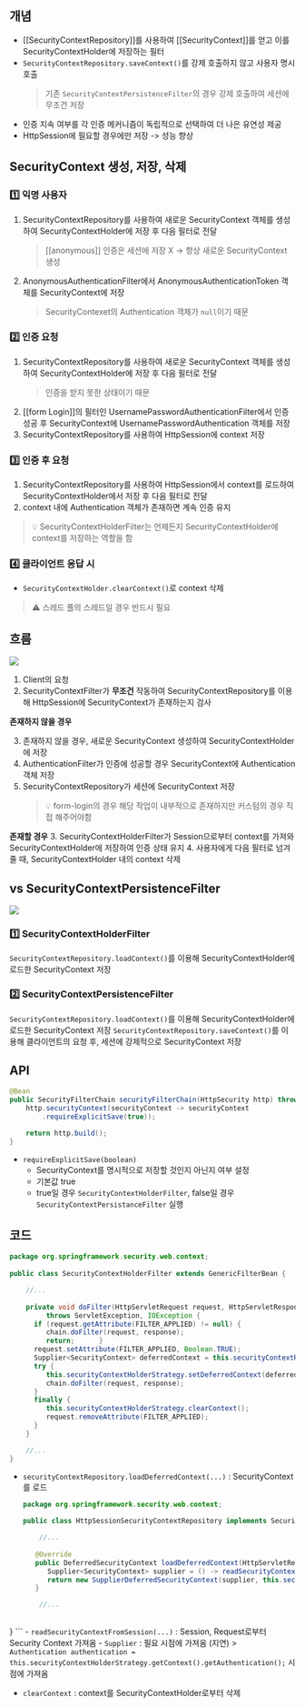 ## 개념
- [[SecurityContextRepository]]를 사용하여 [[SecurityContext]]를 얻고 이를 SecurityContextHolder에 저장하는 필터
- `SecurityContextRepository.saveContext()`를 강제 호출하지 않고 사용자 명시 호출
	> 기존 `SecurityContextPersistenceFilter`의 경우 강제 호출하여 세션에 무조건 저장
-  인증 지속 여부를 각 인증 메커니즘이 독립적으로 선택하여 더 나은 유연성 제공
- HttpSession에 필요할 경우에만 저장 -> 성능 향상
## SecurityContext 생성, 저장, 삭제
### 1️⃣ 익명 사용자
1. SecurityContextRepository를 사용하여 새로운 SecurityContext 객체를 생성하여 SecurityContextHolder에 저장 후 다음 필터로 전달
	> [[anonymous]] 인증은 세션에 저장 X -> 항상 새로운 SecurityContext 생성
2. AnonymousAuthenticationFilter에서 AnonymousAuthenticationToken 객체를 SecurityContext에 저장
	> SecurityContexet의 Authentication 객체가 `null`이기 때문
### 2️⃣ 인증 요청
1.  SecurityContextRepository를 사용하여 새로운 SecurityContext 객체를 생성하여 SecurityContextHolder에 저장 후 다음 필터로 전달
	> 인증을 받지 못한 상태이기 때문
2. [[form Login]]의 필터인 UsernamePasswordAuthenticationFilter에서 인증 성공 후 SecurityContext에 UsernamePasswordAuthentication 객체를 저장
3. SecurityContextRepository를 사용하여 HttpSession에 context 저장
### 3️⃣ 인증 후 요청
1. SecurityContextRepository를 사용하여 HttpSession에서 context를 로드하여 SecurityContextHolder에서 저장 후 다음 필터로 전달
2. context 내에 Authentication 객체가 존재하면 계속 인증 유지

> 💡 SecurityContextHolderFilter는 언제든지 SecurityContextHolder에 context를 저장하는 역할을 함
### 4️⃣ 클라이언트 응답 시
- `SecurityContextHolder.clearContext()`로 context 삭제
> ⚠️ 스레드 풀의 스레드일 경우 반드시 필요
## 흐름
![](https://i.imgur.com/LFPPFjA.png)
1. Client의 요청
2. SecurityContextFilter가 **무조건** 작동하여 SecurityContextRepository를 이용해 HttpSession에 SecurityContext가 존재하는지 검사

**존재하지 않을 경우**

3. 존재하지 않을 경우, 새로운 SecurityContext 생성하여 SecurityContextHolder에 저장
4. AuthenticationFilter가 인증에 성공할 경우 SecurityContext에 Authentication 객체 저장
5. SecurityContextRepository가 세션에 SecurityContext 저장
	> 💡 form-login의 경우 해당 작업이 내부적으로 존재하지만 커스텀의 경우 직접 해주어야함

**존재할 경우**
3. SecurityContextHolderFilter가 Session으로부터 context를 가져와 SecurityContextHolder에 저장하여 인증 상태 유지
4. 사용자에게 다음 필터로 넘겨줄 때, SecurityContextHolder 내의 context 삭제
## vs SecurityContextPersistenceFilter
![](https://i.imgur.com/C6UHNGh.png)
### 1️⃣ SecurityContextHolderFilter
`SecurityContextRepository.loadContext()`를 이용해 SecurityContextHolder에 로드한 SecurityContext 저장
### 2️⃣ SecurityContextPersistenceFilter
`SecurityContextRepository.loadContext()`를 이용해 SecurityContextHolder에 로드한 SecurityContext 저장
`SecurityContextRepository.saveContext()`를 이용해 클라이언트의 요청 후, 세션에 강제적으로 SecurityContext 저장
## API
```java
@Bean
public SecurityFilterChain securityFilterChain(HttpSecurity http) throws Exception {
	http.securityContext(securityContext -> securityContext
		.requireExplicitSave(true));

	return http.build();
}
```
- `requireExplicitSave(boolean)` 
	- SecurityContext를 명시적으로 저장할 것인지 아닌지 여부 설정
	- 기본값 true
	- true일 경우 `SecurityContextHolderFilter`, false일 경우 `SecurityContextPersistanceFilter` 실행
## 코드
```java
package org.springframework.security.web.context;  
  
public class SecurityContextHolderFilter extends GenericFilterBean {  

	//...
  
	private void doFilter(HttpServletRequest request, HttpServletResponse response, FilterChain chain)  
		 throws ServletException, IOException {  
	  if (request.getAttribute(FILTER_APPLIED) != null) {  
		 chain.doFilter(request, response);  
		 return;      }  
	  request.setAttribute(FILTER_APPLIED, Boolean.TRUE);  
	  Supplier<SecurityContext> deferredContext = this.securityContextRepository.loadDeferredContext(request);  
	  try {  
		 this.securityContextHolderStrategy.setDeferredContext(deferredContext);  
		 chain.doFilter(request, response);  
	  }  
	  finally {  
		 this.securityContextHolderStrategy.clearContext();  
		 request.removeAttribute(FILTER_APPLIED);  
	  }  
	}  

	//...
}
```
- `securityContextRepository.loadDeferredContext(...)` :  SecurityContext를 로드
	```java
	package org.springframework.security.web.context;  
	  
	public class HttpSessionSecurityContextRepository implements SecurityContextRepository {  
	
		//...
	  
	   @Override  
	   public DeferredSecurityContext loadDeferredContext(HttpServletRequest request) {  
	      Supplier<SecurityContext> supplier = () -> readSecurityContextFromSession(request.getSession(false));  
	      return new SupplierDeferredSecurityContext(supplier, this.securityContextHolderStrategy);  
	   }  
	
		//...
		
}
	```
	- `readSecurityContextFromSession(...)` : Session, Request로부터 Security Context 가져옴
	- `Supplier` : 필요 시점에 가져옴 (지연)
		> `Authentication authentication = this.securityContextHolderStrategy.getContext().getAuthentication();` 시점에 가져옴
- `clearContext` : context를 SecurityContextHolder로부터 삭제